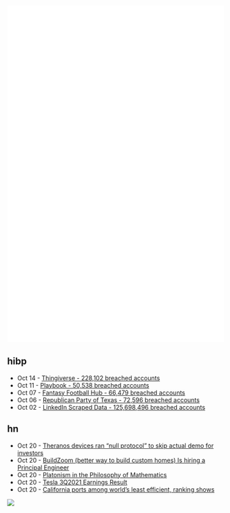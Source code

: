 ![Metrics](https://raw.githubusercontent.com/phixion/phixion/master/metrics.svg)

## hibp

<!--
for https://github.com/phixion/phixion/blob/main/.github/workflows/feeds.yml
-->
<!--START_SECTION:haveibeenpwnd-->
- Oct 14 - [Thingiverse - 228,102 breached accounts](https://haveibeenpwned.com/PwnedWebsites#Thingiverse)
- Oct 11 - [Playbook - 50,538 breached accounts](https://haveibeenpwned.com/PwnedWebsites#Playbook)
- Oct 07 - [Fantasy Football Hub - 66,479 breached accounts](https://haveibeenpwned.com/PwnedWebsites#FantasyFootballHub)
- Oct 06 - [Republican Party of Texas - 72,596 breached accounts](https://haveibeenpwned.com/PwnedWebsites#RepublicanPartyOfTexas)
- Oct 02 - [LinkedIn Scraped Data - 125,698,496 breached accounts](https://haveibeenpwned.com/PwnedWebsites#LinkedInScrape)
<!--END_SECTION:haveibeenpwnd-->

## hn

<!--
for https://github.com/phixion/phixion/blob/main/.github/workflows/feeds.yml
-->
<!--START_SECTION:hn-->
- Oct 20 - [Theranos devices ran “null protocol” to skip actual demo for investors](https://arstechnica.com/tech-policy/2021/10/theranos-devices-ran-demo-apps-that-blocked-error-messages-during-investor-pitches/)
- Oct 20 - [BuildZoom (better way to build custom homes) Is hiring a Principal Engineer](https://jobs.lever.co/buildzoom)
- Oct 20 - [Platonism in the Philosophy of Mathematics](https://plato.stanford.edu/entries/platonism-mathematics/)
- Oct 20 - [Tesla 3Q2021 Earnings Result](https://tesla-cdn.thron.com/static/TWPKBV_TSLA_Q3_2021_Quarterly_Update_SI1AKE.pdf?xseo=&response-content-disposition=inline%3Bfilename%3D%22TSLA-Q3-2021-Quarterly-Update.pdf%22)
- Oct 20 - [California ports among world’s least efficient, ranking shows](https://www.reuters.com/world/us/california-ports-key-us-supply-chain-among-worlds-least-efficient-2021-10-20/)
<!--END_SECTION:hn-->

<!--
for https://yhype.me
-->
![](https://hit.yhype.me/github/profile?user_id=13013670)
